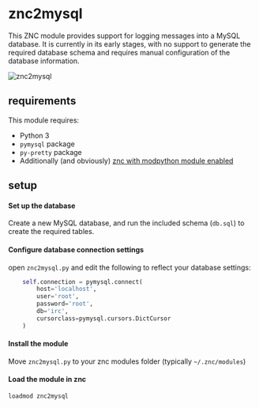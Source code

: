 # znc2mysql
This ZNC module provides support for logging messages into a MySQL database. It is currently in its early stages, with no support to generate the required database schema and requires manual configuration of the database information.


![znc2mysql](https://i.imgur.com/X15M9PO.png)
## requirements
This module requires:
* Python 3
* `pymysql` package
* `py-pretty` package
* Additionally (and obviously) [znc with modpython module enabled](http://wiki.znc.in/Modpython)


## setup
#### Set up the database
Create a new MySQL database, and run the included schema (`db.sql`) to create the required tables.

#### Configure database connection settings
open `znc2mysql.py` and edit the following to reflect your database settings:
```python
    self.connection = pymysql.connect(
        host='localhost',
        user='root',
        password='root',
        db='irc',
        cursorclass=pymysql.cursors.DictCursor
    )
```

#### Install the module
Move `znc2mysql.py` to your znc modules folder (typically `~/.znc/modules`)

#### Load the module in znc
`loadmod znc2mysql`

